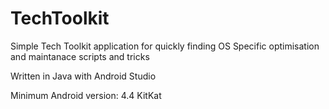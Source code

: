 # TechToolkit
Simple Tech Toolkit application for quickly finding OS Specific optimisation and maintanace scripts and tricks

Written in Java with Android Studio

Minimum Android version: 4.4 KitKat
